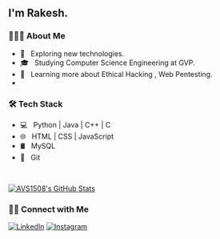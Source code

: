
<h2> I'm Rakesh.</h2>

<h3> 👨🏻‍💻 About Me </h3>

- 🤔 &nbsp; Exploring new technologies.
- 🎓 &nbsp; Studying Computer Science Engineering at GVP.
- 🌱 &nbsp; Learning more about Ethical Hacking , Web Pentesting.
-

<h3>🛠 Tech Stack</h3>

- 💻 &nbsp; Python | Java | C++ | C
- 🌐 &nbsp; HTML | CSS | JavaScript 
- 🛢 &nbsp; MySQL 
- 🔧 &nbsp; Git 

<br/>

[![AVS1508's GitHub Stats](https://github-readme-stats.vercel.app/api?username=rakesh1635&show_icons=true)](https://github.com/rakesh1635)

<h3> 🤝🏻 Connect with Me </h3>

<p align="center">

<a href="https://www.linkedin.com/in/rakesh-kumar-4086381b2/"><img alt="LinkedIn" src="https://img.shields.io/badge/LinkedIn-Rakesh%20kumar-blue?style=flat-square&logo=linkedin"></a>
<a href="https://www.instagram.com/rakesh._.21/"><img alt="Instagram" src="https://img.shields.io/badge/Instagram-rakesh-blue?style=flat-square&logo=instagram"></a>

</p>

